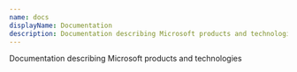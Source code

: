 ```yaml
---
name: docs
displayName: Documentation
description: Documentation describing Microsoft products and technologies
---
```

Documentation describing Microsoft products and technologies
